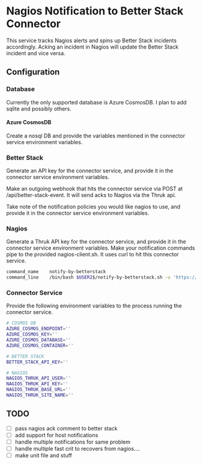 # Nagios Notification to Better Stack Connector

This service tracks Nagios alerts and spins up Better Stack incidents accordingly.
Acking an incident in Nagios will update the Better Stack incident and vice versa.

## Configuration

### Database

Currently the only supported database is Azure CosmosDB. I plan to add sqlite and possibly others.

#### Azure CosmosDB

Create a nosql DB and provide the variables mentioned in the connector service environment variables.

### Better Stack

Generate an API key for the connector service, and provide it in the connector service environment variables.

Make an outgoing webhook that hits the connector service via POST at /api/better-stack-event.
It will send acks to Nagios via the Thruk api.

Take note of the notification policies you would like nagios to use, and provide it in the connector service environment variables.

### Nagios

Generate a Thruk API key for the connector service, and provide it in the connector service environment variables.
Make your notification commands pipe to the provided nagios-client.sh. It uses curl to hit this connector service.

```bash
command_name    notify-by-betterstack
command_line    /bin/bash $USER2$/notify-by-betterstack.sh -u 'https://your-connector-url.blah/api/nagios-event' -s 'nagios-site-name' -i '$SERVICEPROBLEMID$' -c '$SERVICEOUTPUT$' -n '$SERVICEDESC$' -h '$HOSTNAME$' -t '$NOTIFICATIONTYPE$'
```

### Connector Service

Provide the following environment variables to the process running the connector service.

```bash
# COSMOS DB
AZURE_COSMOS_ENDPOINT=''
AZURE_COSMOS_KEY=''
AZURE_COSMOS_DATABASE=''
AZURE_COSMOS_CONTAINER=''

# BETTER STACK
BETTER_STACK_API_KEY=''

# NAGIOS
NAGIOS_THRUK_API_USER=''
NAGIOS_THRUK_API_KEY=''
NAGIOS_THRUK_BASE_URL=''
NAGIOS_THRUK_SITE_NAME=''
```

## TODO

- [ ] pass nagios ack comment to better stack
- [ ] add support for host notifications
- [ ] handle multiple notifications for same problem
- [ ] handle multiple fast crit to recovers from nagios....
- [ ] make unit file and stuff
